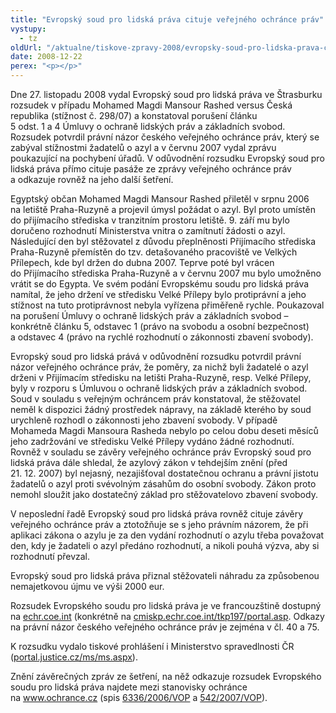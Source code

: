 ```yaml
---
title: "Evropský soud pro lidská práva cituje veřejného ochránce práv"
vystupy:
  - tz
oldUrl: "/aktualne/tiskove-zpravy-2008/evropsky-soud-pro-lidska-prava-cituje-verejneho-ochrance-prav"
date: 2008-12-22
perex: "<p></p>"
---
```


<!-- imported from the old website -->

<p class="Nadpis1 perex">Dne 27. listopadu 2008 vydal Evropský soud pro lidská práva ve Štrasburku rozsudek v případu Mohamed Magdi Mansour Rashed versus Česká republika (stížnost č. 298/07) a konstatoval porušení článku 5 odst. 1 a 4 Úmluvy o ochraně lidských práv a základních svobod. Rozsudek potvrdil právní názor českého veřejného ochránce práv, který se zabýval stížnostmi žadatelů o azyl a v červnu 2007 vydal zprávu poukazující na pochybení úřadů. V odůvodnění rozsudku Evropský soud pro lidská práva přímo cituje pasáže ze zprávy veřejného ochránce práv a odkazuje rovněž na jeho další šetření.</p><p class="Normln-web">Egyptský občan Mohamed Magdi Mansour Rashed přiletěl v srpnu 2006 na letiště Praha-Ruzyně a projevil úmysl požádat o azyl. Byl proto umístěn do přijímacího střediska v tranzitním prostoru letiště. 9. září mu bylo doručeno rozhodnutí Ministerstva vnitra o zamítnutí žádosti o azyl. Následující den byl stěžovatel z důvodu přeplněnosti Přijímacího střediska Praha-Ruzyně přemístěn do tzv. detašovaného pracoviště ve Velkých Přílepech, kde byl držen do dubna 2007. Teprve poté byl vrácen do Přijímacího střediska Praha-Ruzyně a v červnu 2007 mu bylo umožněno vrátit se do Egypta. Ve svém podání Evropskému soudu pro lidská práva namítal, že jeho držení ve středisku Velké Přílepy bylo protiprávní a jeho stížnost na tuto protiprávnost nebyla vyřízena přiměřeně rychle. Poukazoval na porušení Úmluvy o ochraně lidských práv a základních svobod – konkrétně článku 5, odstavec 1 (právo na svobodu a osobní bezpečnost) a odstavec 4 (právo na rychlé rozhodnutí o zákonnosti zbavení svobody).</p><p class="Normln-web">Evropský soud pro lidská prává v odůvodnění rozsudku potvrdil právní názor veřejného ochránce práv, že poměry, za nichž byli žadatelé o azyl drženi v Přijímacím středisku na letišti Praha-Ruzyně, resp. Velké Přílepy, byly v rozporu s Úmluvou o ochraně lidských práv a základních svobod. Soud v souladu s veřejným ochráncem práv konstatoval, že stěžovatel neměl k dispozici žádný prostředek nápravy, na základě kterého by soud urychleně rozhodl o zákonnosti jeho zbavení svobody. V případě Mohameda Magdi Mansoura Rasheda nebylo po celou dobu deseti měsíců jeho zadržování ve středisku Velké Přílepy vydáno žádné rozhodnutí. Rovněž v souladu se závěry veřejného ochránce práv Evropský soud pro lidská práva dále shledal, že azylový zákon v tehdejším znění (před 21. 12. 2007) byl nejasný, nezajišťoval dostatečnou ochranu a právní jistotu žadatelů o azyl proti svévolným zásahům do osobní svobody. Zákon proto nemohl sloužit jako dostatečný základ pro stěžovatelovo zbavení svobody.</p><p class="Normln-web">V neposlední řadě Evropský soud pro lidská práva rovněž cituje závěry veřejného ochránce práv a ztotožňuje se s jeho právním názorem, že při aplikaci zákona o azylu je za den vydání rozhodnutí o azylu třeba považovat den, kdy je žadateli o azyl předáno rozhodnutí, a nikoli pouhá výzva, aby si rozhodnutí převzal.</p><p class="Normln-web">Evropský soud pro lidská práva přiznal stěžovateli náhradu za způsobenou nemajetkovou újmu ve výši 2000 eur.</p><p class="Normln-web">Rozsudek Evropského soudu pro lidská práva je ve francouzštině dostupný na <a href="http://echr.coe.int/"><a href="http://echr.coe.int" target="_blank">echr.coe.int</a></a> (konkrétně na <a href="http://cmiskp.echr.coe.int/tkp197/portal.asp?sessionSimilar=16674851&amp;skin=hudoc-en&amp;action=similar&amp;portal=hbkm&amp;Item=10&amp;similar=frenchjudgement"><a href="http://cmiskp.echr.coe.int/tkp197/portal.asp?sessionSimilar=16674851&amp;amp;skin=hudoc-en&amp;amp;action=similar&amp;amp;portal=hbkm&amp;amp;Item=10&amp;amp;similar=frenchjudgement" target="_blank">cmiskp.echr.coe.int/tkp197/portal.asp</a></a>. Odkazy na právní názor českého veřejného ochránce práv je zejména v čl. 40 a 75.</p><p class="Normln-web">K rozsudku vydalo tiskové prohlášení i Ministerstvo spravedlnosti ČR (<a href="http://portal.justice.cz/ms/ms.aspx?j=33&amp;o=23&amp;k=2375&amp;d=286224"><a href="http://portal.justice.cz/ms/ms.aspx?j=33&amp;amp;o=23&amp;amp;k=2375&amp;amp;d=286224" target="_blank">portal.justice.cz/ms/ms.aspx</a></a>).</p><p class="Normln-web">Znění závěrečných zpráv ze šetření, na něž odkazuje rozsudek Evropského soudu pro lidská práva najdete mezi stanovisky ochránce na <a href="/">www.ochrance.cz</a> (spis <a href="/dokumenty/dokument.php?back=/cinnost/stanoviska.php&amp;doc=1383">6336/2006/VOP</a> a <a href="/dokumenty/dokument.php?back=/cinnost/stanoviska.php&amp;doc=1384">542/2007/VOP</a>).</p><p class="Normln"> </p><p class="Normln"> </p><p class="Normln"> </p>
